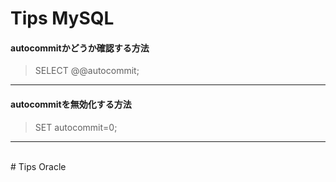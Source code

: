 # Tips MySQL
#### autocommitかどうか確認する方法<br>
> SELECT @@autocommit;
---

#### autocommitを無効化する方法<br>
> SET autocommit=0;
---
<br>
# Tips Oracle
